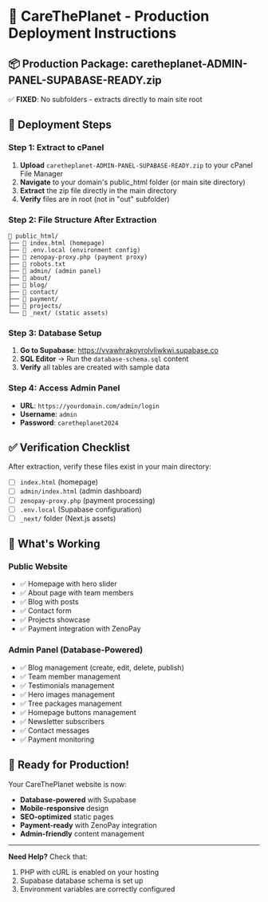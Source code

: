 # 🚀 CareThePlanet - Production Deployment Instructions

## 📦 **Production Package: caretheplanet-ADMIN-PANEL-SUPABASE-READY.zip**

✅ **FIXED**: No subfolders - extracts directly to main site root

## 🔧 **Deployment Steps**

### **Step 1: Extract to cPanel**
1. **Upload** `caretheplanet-ADMIN-PANEL-SUPABASE-READY.zip` to your cPanel File Manager
2. **Navigate** to your domain's public_html folder (or main site directory)
3. **Extract** the zip file directly in the main directory
4. **Verify** files are in root (not in "out" subfolder)

### **Step 2: File Structure After Extraction**
```
📁 public_html/
├── 📄 index.html (homepage)
├── 📄 .env.local (environment config)
├── 📄 zenopay-proxy.php (payment proxy)
├── 📄 robots.txt
├── 📁 admin/ (admin panel)
├── 📁 about/ 
├── 📁 blog/
├── 📁 contact/
├── 📁 payment/
├── 📁 projects/
└── 📁 _next/ (static assets)
```

### **Step 3: Database Setup**
1. **Go to Supabase**: https://vvawhrakoyrolvliwkwi.supabase.co
2. **SQL Editor** → Run the `database-schema.sql` content
3. **Verify** all tables are created with sample data

### **Step 4: Access Admin Panel**
- **URL**: `https://yourdomain.com/admin/login`
- **Username**: `admin`
- **Password**: `caretheplanet2024`

## ✅ **Verification Checklist**

After extraction, verify these files exist in your main directory:
- [ ] `index.html` (homepage)
- [ ] `admin/index.html` (admin dashboard)
- [ ] `zenopay-proxy.php` (payment processing)
- [ ] `.env.local` (Supabase configuration)
- [ ] `_next/` folder (Next.js assets)

## 🎯 **What's Working**

### **Public Website**
- ✅ Homepage with hero slider
- ✅ About page with team members
- ✅ Blog with posts
- ✅ Contact form
- ✅ Projects showcase
- ✅ Payment integration with ZenoPay

### **Admin Panel** (Database-Powered)
- ✅ Blog management (create, edit, delete, publish)
- ✅ Team member management
- ✅ Testimonials management
- ✅ Hero images management
- ✅ Tree packages management
- ✅ Homepage buttons management
- ✅ Newsletter subscribers
- ✅ Contact messages
- ✅ Payment monitoring

## 🚀 **Ready for Production!**

Your CareThePlanet website is now:
- **Database-powered** with Supabase
- **Mobile-responsive** design
- **SEO-optimized** static pages
- **Payment-ready** with ZenoPay integration
- **Admin-friendly** content management

---

**Need Help?** Check that:
1. PHP with cURL is enabled on your hosting
2. Supabase database schema is set up
3. Environment variables are correctly configured